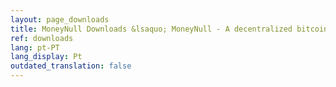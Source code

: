 ```yaml
---
layout: page_downloads
title: MoneyNull Downloads &lsaquo; MoneyNull - A decentralized bitcoin exchange network
ref: downloads
lang: pt-PT
lang_display: Pt
outdated_translation: false
---
```


